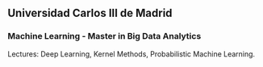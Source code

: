 ## Universidad Carlos III de Madrid

### Machine Learning - Master in Big Data Analytics

Lectures: Deep Learning, Kernel Methods, Probabilistic Machine Learning.
